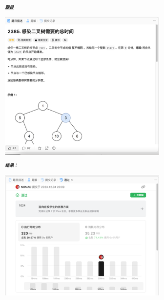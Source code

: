 ##### [题目](https://leetcode.cn/problems/amount-of-time-for-binary-tree-to-be-infected/description/)
![pic](img.png)
##### 结果：
![pic](result.png)